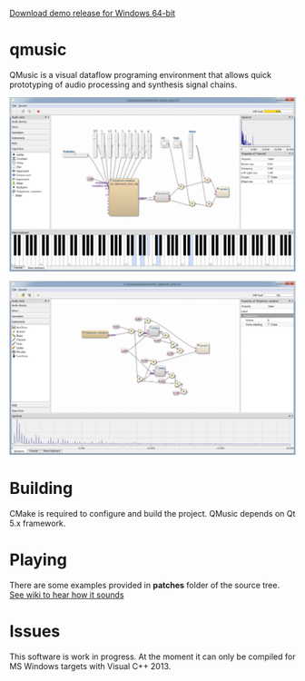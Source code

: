 [Download demo release for Windows 64-bit](https://github.com/Archie3d/qmusic/releases/download/v1.0.0-demo1/qmusic-1.0.0-demo1-win64.zip)

# qmusic
QMusic is a visual dataflow programing environment that allows quick prototyping of audio processing
and synthesis signal chains.

![Screenshot](https://raw.githubusercontent.com/Archie3d/qmusic/master/screenshot.png)

![Screenshot 2](https://raw.githubusercontent.com/Archie3d/qmusic/master/screenshot_2.png)

# Building
CMake is required to configure and build the project.
QMusic depends on Qt 5.x framework.

# Playing
There are some examples provided in **patches** folder of the source tree.
[See wiki to hear how it sounds](https://github.com/Archie3d/qmusic/wiki)

# Issues
This software is work in progress.
At the moment it can only be compiled for MS Windows targets with Visual C++ 2013.